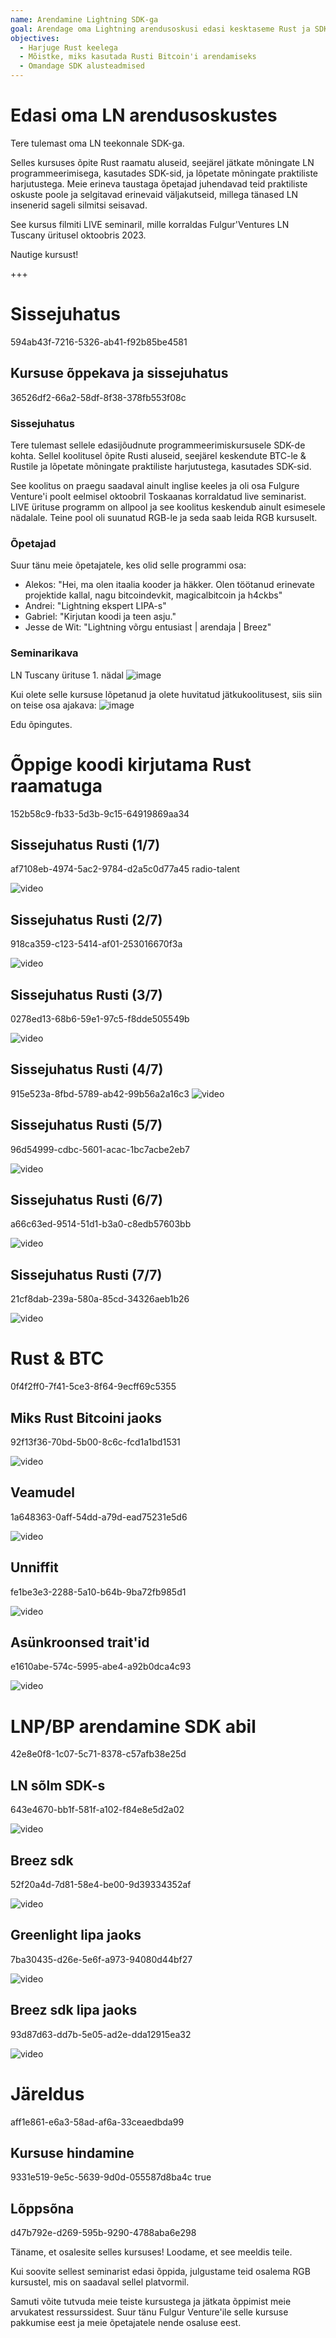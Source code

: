 ```yaml
---
name: Arendamine Lightning SDK-ga
goal: Arendage oma Lightning arendusoskusi edasi kesktaseme Rust ja SDK koolitusega.
objectives:
  - Harjuge Rust keelega
  - Mõistke, miks kasutada Rusti Bitcoin'i arendamiseks
  - Omandage SDK alusteadmised
---
```


# Edasi oma LN arendusoskustes

Tere tulemast oma LN teekonnale SDK-ga.

Selles kursuses õpite Rust raamatu aluseid, seejärel jätkate mõningate LN programmeerimisega, kasutades SDK-sid, ja lõpetate mõningate praktiliste harjutustega. Meie erineva taustaga õpetajad juhendavad teid praktiliste oskuste poole ja selgitavad erinevaid väljakutseid, millega tänased LN insenerid sageli silmitsi seisavad.

See kursus filmiti LIVE seminaril, mille korraldas Fulgur'Ventures LN Tuscany üritusel oktoobris 2023.

Nautige kursust!

+++

# Sissejuhatus

<partId>594ab43f-7216-5326-ab41-f92b85be4581</partId>

## Kursuse õppekava ja sissejuhatus

<chapterId>36526df2-66a2-58df-8f38-378fb553f08c</chapterId>

### Sissejuhatus

Tere tulemast sellele edasijõudnute programmeerimiskursusele SDK-de kohta. Sellel koolitusel õpite Rusti aluseid, seejärel keskendute BTC-le & Rustile ja lõpetate mõningate praktiliste harjutustega, kasutades SDK-sid.

See koolitus on praegu saadaval ainult inglise keeles ja oli osa Fulgure Venture'i poolt eelmisel oktoobril Toskaanas korraldatud live seminarist. LIVE ürituse programm on allpool ja see koolitus keskendub ainult esimesele nädalale. Teine pool oli suunatud RGB-le ja seda saab leida RGB kursuselt.

### Õpetajad

Suur tänu meie õpetajatele, kes olid selle programmi osa:

- Alekos: "Hei, ma olen itaalia kooder ja häkker. Olen töötanud erinevate projektide kallal, nagu bitcoindevkit, magicalbitcoin ja h4ckbs"
- Andrei: "Lightning ekspert LIPA-s"
- Gabriel: "Kirjutan koodi ja teen asju."
- Jesse de Wit: "Lightning võrgu entusiast | arendaja | Breez"

### Seminarikava

LN Tuscany ürituse 1. nädal
![image](assets/1.webp)

Kui olete selle kursuse lõpetanud ja olete huvitatud jätkukoolitusest, siis siin on teise osa ajakava:
![image](assets/2.webp)

Edu õpingutes.

# Õppige koodi kirjutama Rust raamatuga

<partId>152b58c9-fb33-5d3b-9c15-64919869aa34</partId>

## Sissejuhatus Rusti (1/7)

<chapterId>af7108eb-4974-5ac2-9784-d2a5c0d77a45</chapterId>
<professor>radio-talent</professor>

![video](https://www.youtube.com/watch?v=aZYhDXE_Gas)

## Sissejuhatus Rusti (2/7)

<chapterId>918ca359-c123-5414-af01-253016670f3a</chapterId>

![video](https://youtu.be/Xm8eCv4LQPc)

## Sissejuhatus Rusti (3/7)

<chapterId>0278ed13-68b6-59e1-97c5-f8dde505549b</chapterId>

![video](https://youtu.be/R8NeHvHT0uc)

## Sissejuhatus Rusti (4/7)

<chapterId>915e523a-8fbd-5789-ab42-99b56a2a16c3</chapterId>
![video](https://youtu.be/et8pKvYiO4c)

## Sissejuhatus Rusti (5/7)

<chapterId>96d54999-cdbc-5601-acac-1bc7acbe2eb7</chapterId>

![video](https://youtu.be/PxQkVmxOc40)

## Sissejuhatus Rusti (6/7)

<chapterId>a66c63ed-9514-51d1-b3a0-c8edb57603bb</chapterId>

![video](https://youtu.be/3C6hl9BW-Ho)

## Sissejuhatus Rusti (7/7)

<chapterId>21cf8dab-239a-580a-85cd-34326aeb1b26</chapterId>

![video](https://youtu.be/SBDcb_AauHM)

# Rust & BTC

<partId>0f4f2ff0-7f41-5ce3-8f64-9ecff69c5355</partId>

## Miks Rust Bitcoini jaoks

<chapterId>92f13f36-70bd-5b00-8c6c-fcd1a1bd1531</chapterId>

![video](https://youtu.be/veLj2w6ulpc)

## Veamudel

<chapterId>1a648363-0aff-54dd-a79d-ead75231e5d6</chapterId>

![video](https://youtu.be/X3VKhLtKTRU)

## Unniffit

<chapterId>fe1be3e3-2288-5a10-b64b-9ba72fb985d1</chapterId>

![video](https://youtu.be/zro9GQpJrH0)

## Asünkroonsed trait'id

<chapterId>e1610abe-574c-5995-abe4-a92b0dca4c93</chapterId>

![video](https://youtu.be/cz66eTfk0lw)

# LNP/BP arendamine SDK abil

<partId>42e8e0f8-1c07-5c71-8378-c57afb38e25d</partId>

## LN sõlm SDK-s

<chapterId>643e4670-bb1f-581f-a102-f84e8e5d2a02</chapterId>

![video](https://youtu.be/aEzpxuhLdeo)

## Breez sdk

<chapterId>52f20a4d-7d81-58e4-be00-9d39334352af</chapterId>

![video](https://youtu.be/M3ad9BE6ovo)

## Greenlight lipa jaoks

<chapterId>7ba30435-d26e-5e6f-a973-94080d44bf27</chapterId>

![video](https://youtu.be/gKiIPF4apeE)

## Breez sdk lipa jaoks

<chapterId>93d87d63-dd7b-5e05-ad2e-dda12915ea32</chapterId>

![video](https://youtu.be/6VaIVvBKjLY)

# Järeldus

<partId>aff1e861-e6a3-58ad-af6a-33ceaedbda99</partId>

## Kursuse hindamine

<chapterId>9331e519-9e5c-5639-9d0d-055587d8ba4c</chapterId>
<isCourseReview>true</isCourseReview>

## Lõppsõna

<chapterId>d47b792e-d269-595b-9290-4788aba6e298</chapterId>

Täname, et osalesite selles kursuses! Loodame, et see meeldis teile.

Kui soovite sellest seminarist edasi õppida, julgustame teid osalema RGB kursustel, mis on saadaval sellel platvormil.

Samuti võite tutvuda meie teiste kursustega ja jätkata õppimist meie arvukatest ressurssidest.
Suur tänu Fulgur Venture'ile selle kursuse pakkumise eest ja meie õpetajatele nende osaluse eest.

